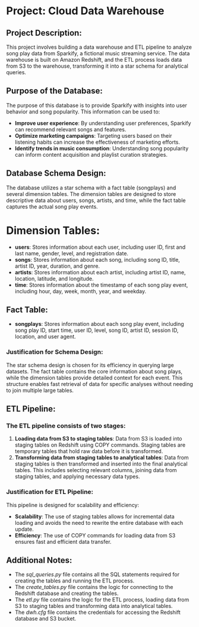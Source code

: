 # Project: Cloud Data Warehouse

## Project Description:

This project involves building a data warehouse and ETL pipeline to analyze song play data from Sparkify, a fictional music streaming service. The data warehouse is built on Amazon Redshift, and the ETL process loads data from S3 to the warehouse, transforming it into a star schema for analytical queries.

## Purpose of the Database:

The purpose of this database is to provide Sparkify with insights into user behavior and song popularity. This information can be used to:

- **Improve user experience**: By understanding user preferences, Sparkify can recommend relevant songs and features.
- **Optimize marketing campaigns**: Targeting users based on their listening habits can increase the effectiveness of marketing efforts.
- **Identify trends in music consumption**: Understanding song popularity can inform content acquisition and playlist curation strategies.


## Database Schema Design:
The database utilizes a star schema with a fact table (songplays) and several dimension tables. The dimension tables are designed to store descriptive data about users, songs, artists, and time, while the fact table captures the actual song play events.
# Dimension Tables:
- **users**: Stores information about each user, including user ID, first and last name, gender, level, and registration date.
- **songs**: Stores information about each song, including song ID, title, artist ID, year, duration, and genre.
- **artists**: Stores information about each artist, including artist ID, name, location, latitude, and longitude.
- **time**: Stores information about the timestamp of each song play event, including hour, day, week, month, year, and weekday.

## Fact Table:

- **songplays**: Stores information about each song play event, including song play ID, start time, user ID, level, song ID, artist ID, session ID, location, and user agent.


### Justification for Schema Design:
The star schema design is chosen for its efficiency in querying large datasets. The fact table contains the core information about song plays, while the dimension tables provide detailed context for each event. This structure enables fast retrieval of data for specific analyses without needing to join multiple large tables.

## ETL Pipeline:

### The ETL pipeline consists of two stages:
1. **Loading data from S3 to staging tables**: Data from S3 is loaded into staging tables on Redshift using COPY commands. Staging tables are temporary tables that hold raw data before it is transformed.
2. **Transforming data from staging tables to analytical tables**: Data from staging tables is then transformed and inserted into the final analytical tables. This includes selecting relevant columns, joining data from staging tables, and applying necessary data types.

### Justification for ETL Pipeline:

This pipeline is designed for scalability and efficiency:
- **Scalability**: The use of staging tables allows for incremental data loading and avoids the need to rewrite the entire database with each update.
- **Efficiency**: The use of COPY commands for loading data from S3 ensures fast and efficient data transfer.


## Additional Notes:
- The *sql_queries.py* file contains all the SQL statements required for creating the tables and running the ETL process.
- The *create_tables.py* file contains the logic for connecting to the Redshift database and creating the tables.
- The *etl.py* file contains the logic for the ETL process, loading data from S3 to staging tables and transforming data into analytical tables.
- The *dwh.cfg* file contains the credentials for accessing the Redshift database and S3 bucket.